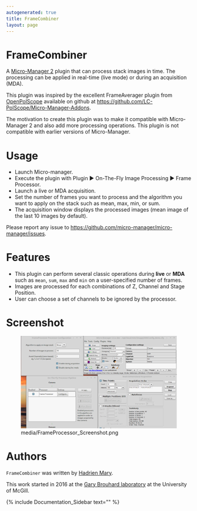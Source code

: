```yaml
---
autogenerated: true
title: FrameCombiner
layout: page
---
```


# FrameCombiner

A [Micro-Manager 2](https://micro-manager.org/) plugin that can process
stack images in time. The processing can be applied in real-time (live
mode) or during an acquisition (MDA).

This plugin was inspired by the excellent FrameAverager plugin from
[OpenPolScope](http://www.openpolscope.org/pages/MMPlugin_Frame_Averager.htm)
available on github at
<https://github.com/LC-PolScope/Micro-Manager-Addons>.

The motivation to create this plugin was to make it compatible with
Micro-Manager 2 and also add more processing operations. This plugin is
not compatible with earlier versions of Micro-Manager.

# Usage

-   Launch Micro-manager.
-   Execute the plugin with Plugin ▶ On-The-Fly Image Processing ▶ Frame
    Processor.
-   Launch a live or MDA acquisition.
-   Set the number of frames you want to process and the algorithm you
    want to apply on the stack such as mean, max, min, or sum.
-   The acquisition window displays the processed images (mean image of
    the last 10 images by default).

Please report any issue to
<https://github.com/micro-manager/micro-manager/issues>.

# Features

-   This plugin can perform several classic operations during **live**
    or **MDA** such as `mean`, `sum`, `max` and `min` on a
    user-specified number of frames.
-   Images are processed for each combinations of Z, Channel and Stage
    Position.
-   User can choose a set of channels to be ignored by the processor.

# Screenshot

<figure>
<img src="media/FrameProcessor_Screenshot.png" title="media/FrameProcessor_Screenshot.png" width="600" alt="media/FrameProcessor_Screenshot.png" /><figcaption aria-hidden="true">media/FrameProcessor_Screenshot.png</figcaption>
</figure>

# Authors

`FrameCombiner` was written by [Hadrien Mary](mailto:hadrien.mary@gmail.com).

This work started in 2016 at the [Gary Brouhard
laboratory](http://brouhardlab.mcgill.ca/) at the University of McGill.

{% include Documentation_Sidebar text="" %}
